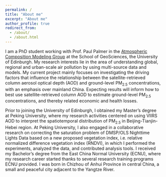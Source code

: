 ```yaml
---
permalink: /
title: "About me"
excerpt: "About me"
author_profile: true
redirect_from: 
  - /about/
  - /about.html
---
```


I am a PhD student working with Prof. Paul Palmer in the [Atmospheric Composition Modeling Group](http://www.palmergroup.org/) at the School of GeoSciences, the University of Edinburgh. My research interests lie in the area of understanding global, regional and urban-scale air pollution by using multi-source data and models. My current project mainly focuses on investigating the driving factors that influence the relationship between the satellite-retrieved column aerosol optical depth (AOD) and ground-level PM<sub>2.5</sub> concentrations, with an emphasis over mainland China. Expecting results will inform how to best use satellite-retrieved column AOD to estimate ground-level PM<sub>2.5</sub> concentrations, and thereby related economic and health losses.

Prior to joining the University of Edinburgh, I obtained my Master’s degree at Peking University, where my research activities centered on using VIIRS AOD to interpret the spatiotemporal distribution of PM<sub>2.5</sub> in Beijing-Tianjin-Hebei region. At Peking University, I also engaged in a collaborative research on correcting the saturation problem of DMSP/OLS Nighttime Lights Data based on a new proposed vegetation index, i.e. relative normalized difference vegetation index (RNDVI), in which I performed the experiments, analyzed the data, and contributed analysis tools. I received my Bachelor’s degree from the East China Normal University (ECNU), where my research career started thanks to several research training programs ECNU provided. I was born in Chizhou of Anhui Province in central China, a small and peaceful city adjacent to the Yangtze River.
